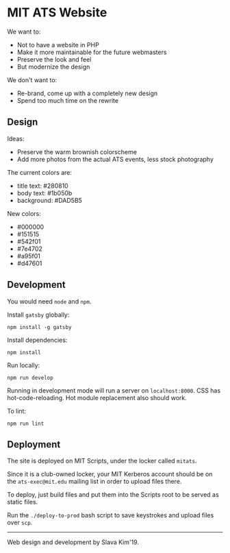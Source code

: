 # MIT ATS Website

We want to:
- Not to have a website in PHP
- Make it more maintainable for the future webmasters
- Preserve the look and feel
- But modernize the design

We don't want to:
- Re-brand, come up with a completely new design
- Spend too much time on the rewrite

## Design 
Ideas:
- Preserve the warm brownish colorscheme
- Add more photos from the actual ATS events, less stock photography

The current colors are:
- title text: #280810
- body text: #1b050b
- background: #DAD5B5

New colors:
 - #000000
 - #151515
 - #542f01
 - #7e4702
 - #a95f01
 - #d47601


## Development

You would need `node` and `npm`.

Install `gatsby` globally:

```
npm install -g gatsby
```

Install dependencies:

```
npm install
```

Run locally:

```
npm run develop
```

Running in development mode will run a server on `localhost:8000`. CSS has hot-code-reloading. Hot module replacement also should work.

To lint:

```
npm run lint
```

## Deployment

The site is deployed on MIT Scripts, under the locker called `mitats`.

Since it is a club-owned locker, your MIT Kerberos account should be on
the `ats-exec@mit.edu` mailing list in order to upload files there.

To deploy, just build files and put them into the Scripts root to be served
as static files.

Run the `./deploy-to-prod` bash script to save keystrokes and upload files
over `scp`.

---

Web design and development by Slava Kim'19.
